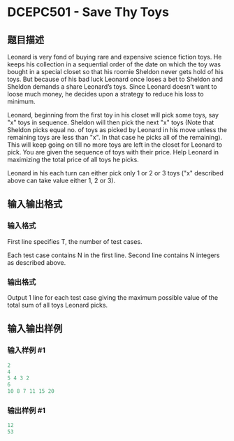 # DCEPC501 - Save Thy Toys

## 题目描述

Leonard is very fond of buying rare and expensive science fiction toys. He keeps his collection in a sequential order of the date on which the toy was bought in a special closet so that his roomie Sheldon never gets hold of his toys. But because of his bad luck Leonard once loses a bet to Sheldon and Sheldon demands a share Leonard’s toys. Since Leonard doesn’t want to loose much money, he decides upon a strategy to reduce his loss to minimum.

Leonard, beginning from the first toy in his closet will pick some toys, say "x" toys in sequence. Sheldon will then pick the next "x" toys (Note that Sheldon picks equal no. of toys as picked by Leonard in his move unless the remaining toys are less than "x". In that case he picks all of the remaining). This will keep going on till no more toys are left in the closet for Leonard to pick. You are given the sequence of toys with their price. Help Leonard in maximizing the total price of all toys he picks.

Leonard in his each turn can either pick only 1 or 2 or 3 toys ("x" described above can take value either 1, 2 or 3).

## 输入输出格式

### 输入格式

First line specifies T, the number of test cases.

Each test case contains N in the first line. Second line contains N integers as described above.

### 输出格式

Output 1 line for each test case giving the maximum possible value of the total sum of all toys Leonard picks.

## 输入输出样例

### 输入样例 #1

```cpp
2
4
5 4 3 2
6
10 8 7 11 15 20
```


### 输出样例 #1

```cpp
12
53
```



